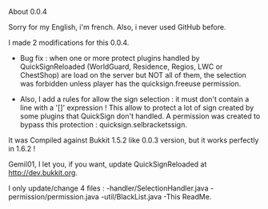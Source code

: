 About 0.0.4

Sorry for my English, i'm french. Also, i never used GitHub before.

I made 2 modifications for this 0.0.4.

- Bug fix : when one or more protect plugins handled by QuickSignReloaded (WorldGuard, Residence, Regios, LWC or ChestShop) are load on the server but NOT all of them, the selection was forbidden unless player has the quicksign.freeuse permission.

- Also, I add a rules for allow the sign selection : it must don't contain a line with a '[]' expression ! This allow to protect a lot of sign created by some plugins that QuickSign don't handled.
A permission was created to bypass this protection : quicksign.selbracketssign.

It was Compiled against Bukkit 1.5.2 like 0.0.3 version, but it works perfectly in 1.6.2 !

Gemil01, I let you, if you want, update QuickSignReloaded at http://dev.bukkit.org.

I only update/change 4 files :
-handler/SelectionHandler.java
-permission/permission.java
-util/BlackList.java
-This ReadMe.
